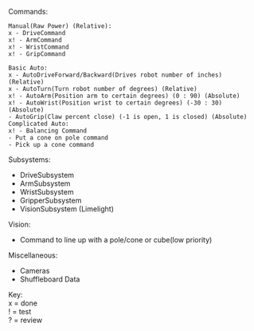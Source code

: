 Commands:

	Manual(Raw Power) (Relative):	
	x - DriveCommand 
	x! - ArmCommand
	x! - WristCommand
	x! - GripCommand
	
	Basic Auto:
	x - AutoDriveForward/Backward(Drives robot number of inches) (Relative)
	x - AutoTurn(Turn robot number of degrees) (Relative)
	x! - AutoArm(Position arm to certain degrees) (0 : 90) (Absolute)
	x! - AutoWrist(Position wrist to certain degrees) (-30 : 30) (Absolute)
	- AutoGrip(Claw percent close) (-1 is open, 1 is closed) (Absolute)
	Complicated Auto:
	x! - Balancing Command
	- Put a cone on pole command
	- Pick up a cone command
	
Subsystems:

- DriveSubsystem
- ArmSubsystem
- WristSubsystem
- GripperSubsystem
- VisionSubsystem (Limelight)

Vision:

- Command to line up with a pole/cone     or cube(low priority)

Miscellaneous:

- Cameras
- Shuffleboard Data

Key: <br>
x = done <br>
! = test <br>
? = review